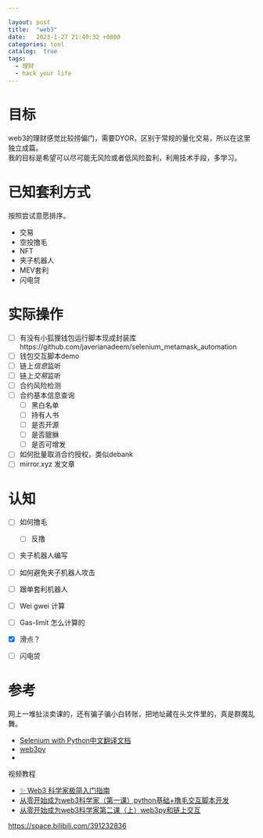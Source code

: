 ```yaml
---

layout: post
title:  "web3"
date:   2023-1-27 21:40:32 +0800
categories: tool
catalog:  true
tags:
  - 理财 
  - hack your life
---
```


# 目标
web3的理财感觉比较捞偏门，需要DYOR，区别于常规的量化交易，所以在这里独立成篇。<br/>
我的目标是希望可以尽可能无风险或者低风险盈利，利用技术手段，多学习。


# 已知套利方式
按照尝试意愿排序。
* 交易
* 空投撸毛
* NFT
* 夹子机器人
* MEV套利
* 闪电贷




# 实际操作
- [ ] 有没有小狐狸钱包运行脚本现成封装库https://github.com/javerianadeem/selenium_metamask_automation
- [ ] 钱包交互脚本demo
- [ ] 链上*信息*监听
- [ ] 链上*交易*监听
- [ ] 合约风险检测
- [ ] 合约基本信息查询
  - [ ] 黑白名单
  - [ ] 持有人书
  - [ ] 是否开源
  - [ ] 是否貔貅
  - [ ] 是否可增发
- [ ] 如何批量取消合约授权，类似debank
- [ ] mirror.xyz 发文章
      
# 认知
- [ ] 如何撸毛
  - [ ] 反撸
- [ ] 夹子机器人编写
- [ ] 如何避免夹子机器人攻击


- [ ] 跟单套利机器人

- [ ] Wei gwei 计算
- [ ] Gas-limit 怎么计算的
- [x] 滑点？
- [ ] 闪电贷


# 参考
网上一堆扯淡卖课的，还有骗子骗小白转账，把地址藏在头文件里的，真是群魔乱舞。
* [Selenium with Python中文翻译文档
](!https://selenium-python-zh.readthedocs.io/en/latest/)
* [web3py](!https://web3py.readthedocs.io/en/v5/)
* 

视频教程
* [✨ Web3 科学家极简入门指南
](!https://mirror.xyz/gm365.eth/ad4vbp_qLFKaOrAMtE2YZ6pzMuC3ejam-y_62QogSds)
* [从零开始成为web3科学家（第一课）python基础+撸毛交互脚本开发
](!https://www.bilibili.com/video/BV1eY4y1f7yM/?spm_id_from=333.1007.top_right_bar_window_history.content.click&vd_source=fff14ac913ea9cdee56699d64abfd3ee)
* [从零开始成为web3科学家第二课（上）web3py和链上交互
](!https://www.bilibili.com/video/BV1v3411d7kM/?spm_id_from=333.788&vd_source=fff14ac913ea9cdee56699d64abfd3ee)


https://space.bilibili.com/391232836